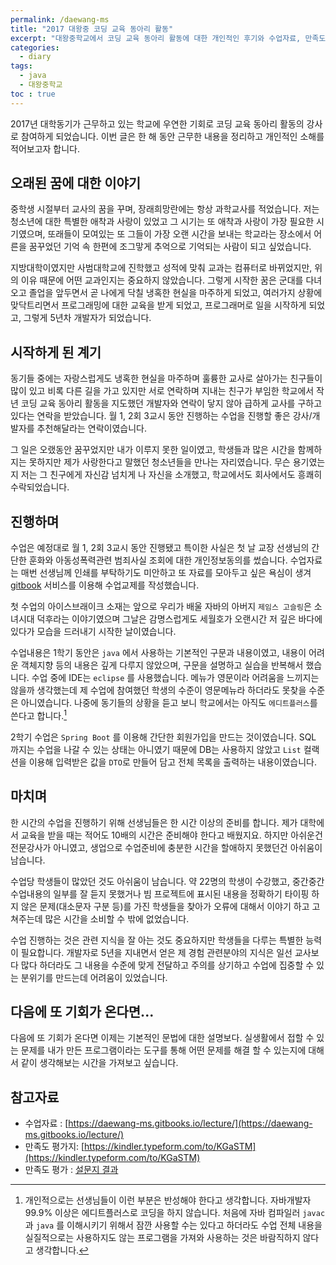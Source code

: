 ```yaml
---
permalink: /daewang-ms
title: "2017 대왕중 코딩 교육 동아리 활동"
excerpt: "대왕중학교에서 코딩 교육 동아리 활동에 대한 개인적인 후기와 수업자료, 만족도 평가지와 평가결과를 공개합니다."
categories:
  - diary
tags: 
  - java
  - 대왕중학교
toc : true
---
```


2017년 대학동기가 근무하고 있는 학교에 우연한 기회로 코딩 교육 동아리 활동의 강사로 참여하게 되었습니다.
이번 글은 한 해 동안 근무한 내용을 정리하고 개인적인 소해를 적어보고자 합니다.

## 오래된 꿈에 대한 이야기

중학생 시절부터 교사의 꿈을 꾸며, 장래희망란에는 항상 과학교사를 적었습니다.
저는 청소년에 대한 특별한 애착과 사랑이 있었고 그 시기는 또 애착과 사랑이 가장 필요한 시기였으며, 
또래들이 모여있는 또 그들이 가장 오랜 시간을 보내는 학교라는 장소에서 어른을 꿈꾸었던 
기억 속 한편에 조그맣게 추억으로 기억되는 사람이 되고 싶었습니다.

지방대학이였지만 사범대학교에 진학했고 성적에 맞춰 교과는 컴퓨터로 바뀌었지만, 위의 이유 때문에 어떤 교과인지는 중요하지 않았습니다.
그렇게 시작한 꿈은 군대를 다녀오고 졸업을 앞두면서 곧 나에게 닥칠 냉혹한 현실을 마주하게 되었고, 여러가지 상황에 맞닥트리면서 
프로그래밍에 대한 교육을 받게 되었고, 프로그래머로 일을 시작하게 되었고, 그렇게 5년차 개발자가 되었습니다.


## 시작하게 된 계기

동기들 중에는 자랑스럽게도 냉혹한 현실을 마주하며 훌륭한 교사로 살아가는 친구들이 많이 있고 비록 다른 길을 가고 있지만 
서로 연락하며 지내는 친구가 부임한 학교에서 작년 코딩 교육 동아리 활동을 지도했던 개발자와 연락이 닿지 않아 급하게 
교사를 구하고 있다는 연락을 받았습니다. 월 1, 2회 3교시 동안 진행하는 수업을 진행할 좋은 강사/개발자를 추천해달라는 연락이였습니다.

그 일은 오랬동안 꿈꾸었지만 내가 이루지 못한 일이였고, 학생들과 많은 시간을 함께하지는 못하지만 제가 사랑한다고 말했던 청소년들을 만나는 자리였습니다.
무슨 용기였는지 저는 그 친구에게 자신감 넘치게 나 자신을 소개했고, 학교에서도 회사에서도 흥쾌히 수락되었습니다.


## 진행하며

수업은 예정대로 월 1, 2회 3교시 동안 진행됐고 특이한 사실은 첫 날 교장 선생님의 간단한 훈화와 
아동성폭력관련 범죄사실 조회에 대한 개인정보동의를 썼습니다. 수업자료는 매번 선생님께 인쇄를 부탁하기도 미안하고 
또 자료를 모아두고 싶은 욕심이 생겨 [gitbook](https://www.gitbook.com/) 서비스를 이용해 수업교제를 작성했습니다.

첫 수업의 아이스브래이크 소재는 앞으로 우리가 배울 자바의 아버지 `제임스 고슬링`은 소녀시대 덕후라는 이야기였으며
그날은 감명스럽게도 세월호가 오랜시간 저 깊은 바다에 있다가 모습을 드러내기 시작한 날이였습니다.

수업내용은 1학기 동안은 `java` 에서 사용하는 기본적인 구문과 내용이였고, 내용이 어려운 객체지향 등의 내용은 깊게 다루지 않았으며, 
구문을 설명하고 실습을 반복해서 했습니다. 수업 중에 IDE는 `eclipse` 를 사용했습니다. 메뉴가 영문이라 어려움을 느끼지는 않을까 생각했는데 
제 수업에 참여했던 학생의 수준이 영문메뉴라 하더라도 못찾을 수준은 아니였습니다.
나중에 동기들의 상황을 듣고 보니 학교에서는 아직도 `에디트플러스`를 쓴다고 합니다.[^ide]

[^ide]: 개인적으로는 선생님들이 이런 부분은 반성해야 한다고 생각합니다. 자바개발자 99.9% 이상은 에디트플러스로 코딩을 하지 않습니다. 처음에 자바 컴파일러 `javac` 과 `java` 를 이해시키기 위해서 잠깐 사용할 수는 있다고 하더라도 수업 전체 내용을 실질적으로는 사용하지도 않는 프로그램을 가져와 사용하는 것은 바람직하지 않다고 생각합니다.

2학기 수업은 `Spring Boot` 를 이용해 간단한 회원가입을 만드는 것이였습니다. SQL 까지는 수업을 나갈 수 있는 상태는 아니였기 때문에 
DB는 사용하지 않았고 `List` 컬랙션을 이용해 입력받은 값을 `DTO`로 만들어 담고 전체 목록을 출력하는 내용이였습니다.


## 마치며

한 시간의 수업을 진행하기 위해 선생님들은 한 시간 이상의 준비를 합니다. 제가 대학에서 교육을 받을 때는
적어도 10배의 시간은 준비해야 한다고 배웠지요. 하지만 아쉬운건 전문강사가 아니였고, 
생업으로 수업준비에 충분한 시간을 할애하지 못했던건 아쉬움이 남습니다.

수업당 학생들이 많았던 것도 아쉬움이 남습니다. 약 22명의 학생이 수강했고, 
중간중간 수업내용의 일부를 잘 듣지 못했거나 빔 프로젝트에 표시된 내용을 정확하기 타이핑 하지 않은 문제(대소문자 구분 등)를 
가진 학생들을 찾아가 오류에 대해서 이야기 하고 고쳐주는데 많은 시간을 소비할 수 밖에 없었습니다.

수업 진행하는 것은 관련 지식을 잘 아는 것도 중요하지만 학생들을 다루는 특별한 능력이 필요합니다.
개발자로 5년을 지내면서 얻은 제 경험 관련분야의 지식은 일선 교사보다 많다 하더라도
그 내용을 수준에 맞게 전달하고 주의를 상기하고 수업에 집중할 수 있는 분위기를 만드는데 어려움이 있었습니다.


## 다음에 또 기회가 온다면...

다음에 또 기회가 온다면 이제는 기본적인 문법에 대한 설명보다. 실생활에서 접할 수 있는 문제를 
내가 만든 프로그램이라는 도구를 통해 어떤 문제를 해결 할 수 있는지에 대해서 같이 생각해보는 시간을 가져보고 싶습니다.


## 참고자료 

* 수업자료 : [https://daewang-ms.gitbooks.io/lecture/](https://daewang-ms.gitbooks.io/lecture/)
* 만족도 평가지: [https://kindler.typeform.com/to/KGaSTM](https://kindler.typeform.com/to/KGaSTM)
* 만족도 평가 : [설문지 결과](https://kindler.typeform.com/report/KGaSTM/DJozOzIP8o9du9ZX)
